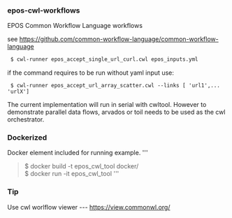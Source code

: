 ### epos-cwl-workflows
EPOS Common Workflow Language workflows

see
https://github.com/common-workflow-language/common-workflow-language

```bash
 $ cwl-runner epos_accept_single_url_curl.cwl epos_inputs.yml
```
if the command requires to be run without yaml input use:
```
 $ cwl-runner epos_accept_url_array_scatter.cwl --links [ 'url1',... 'urlX']
```
The current implementation will run in serial with cwltool. However to demonstrate parallel data flows, arvados or toil needs to be used as the cwl orchestrator.

### Dockerized
Docker element included for running example.
'''
 > $ docker build -t epos_cwl_tool docker/   
 > $ docker run  -it epos_cwl_tool 
'''

### Tip
Use cwl worlflow viewer ---
https://view.commonwl.org/

